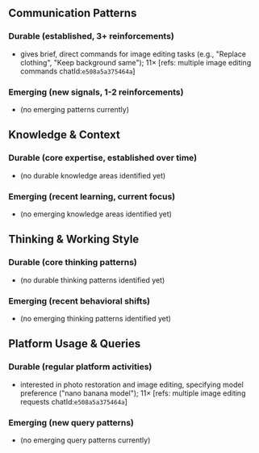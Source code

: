 ## Communication Patterns
### Durable (established, 3+ reinforcements)
- gives brief, direct commands for image editing tasks (e.g., "Replace clothing", "Keep background same"); 11× [refs: multiple image editing commands chatId:`e508a5a375464a`]

### Emerging (new signals, 1-2 reinforcements)
- (no emerging patterns currently)

## Knowledge & Context
### Durable (core expertise, established over time)
- (no durable knowledge areas identified yet)

### Emerging (recent learning, current focus)
- (no emerging knowledge areas identified yet)

## Thinking & Working Style
### Durable (core thinking patterns)
- (no durable thinking patterns identified yet)

### Emerging (recent behavioral shifts)
- (no emerging thinking patterns identified yet)

## Platform Usage & Queries
### Durable (regular platform activities)
- interested in photo restoration and image editing, specifying model preference ("nano banana model"); 11× [refs: multiple image editing requests chatId:`e508a5a375464a`]

### Emerging (new query patterns)
- (no emerging query patterns currently)